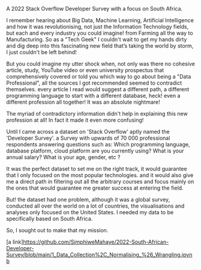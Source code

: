 A 2022 Stack Overflow Developer Survey with a focus on South Africa.

I remember hearing about Big Data, Machine Learning, Artificial Intelligence and how it was revolutionising, not just the Information Technology fields, but each and every industry you could imagine! from Farming all the way to Manufacturing. So as a "Tech Geek" I couldn't wait to get my hands dirty and dig deep into this fascinating new field that’s taking the world by storm, I just couldn't be left behind!

But you could imagine my utter shock when, not only was there no cohesive article, study, YouTube video or even university prospectus that comprehensively covered or told you which way to go about being a "Data Professional", all the sources I got recommended seemed to contradict themselves. every article I read would suggest a different path, a different programming language to start with a different database, heck! even a different profession all together! It was an absolute nightmare!

The myriad of contradictory information didn't help in explaining this new profession at all! In fact it made it even more confusing!

Until I came across a dataset on 'Stack Overflow' aptly named the 'Developer Survey'. a Survey with upwards of 70 000 professional respondents answering questions such as: Which programming language, database platform, cloud platform are you currently using? What is your annual salary? What is your age, gender, etc ?

It was the perfect dataset to set me on the right track, it would guarantee that I only focused on the most popular technologies. and it would also give me a direct path in filtering out all the arbitrary courses and focus mainly on the ones that would guarantee me greater success at entering the field.

But! the dataset had one problem, although it was a global survey, conducted all over the world on a lot of countries, the visualisations and analyses only focused on the United States. I needed my data to be specifically based on South Africa.

So, I sought out to make that my mission.


[a link]https://github.com/SimphiweMahaye/2022-South-African-Developer-Survey/blob/main/1_Data_Collection%2C_Normalising_%26_Wrangling.ipynb
